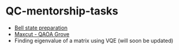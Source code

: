 # QC-mentorship-tasks
- [Bell state preparation](https://github.com/NarendraHegade5/QC-mentorship---tasks/blob/master/BellStatePreparation.ipynb)
- [Maxcut - QAOA Grove](https://github.com/NarendraHegade5/QCM-tasks/blob/master/MaxCut_grove.ipynb)
- Finding eigenvalue of a matrix using VQE (will soon be updated)
